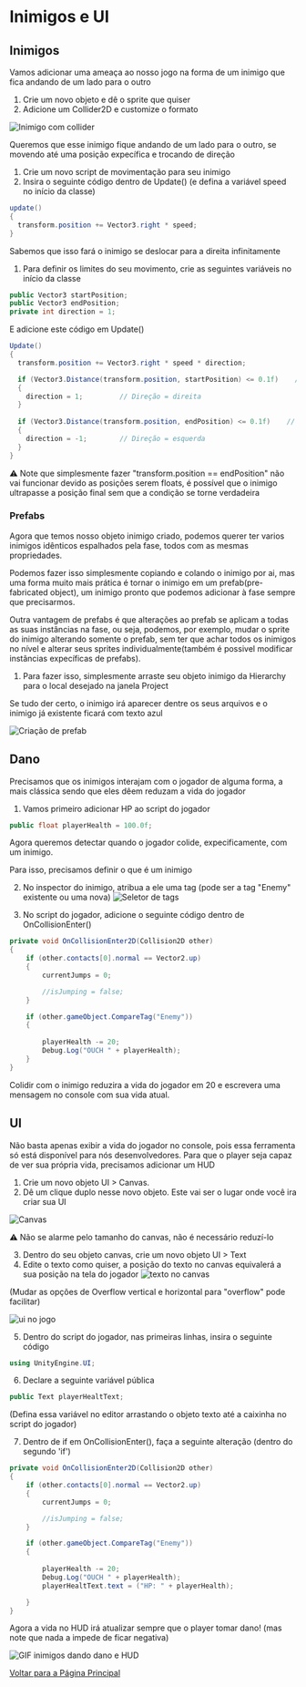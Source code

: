 # Inimigos e UI

## Inimigos
  Vamos adicionar uma ameaça ao nosso jogo na forma de um inimigo que fica andando de um lado para o outro

  1. Crie um novo objeto e dê o sprite que quiser
  2. Adicione um Collider2D e customize o formato

  ![Inimigo com collider](../assets/workshop/inimigos_ui/inimigo_hitbox.png)

  Queremos que esse inimigo fique andando de um lado para o outro, se movendo até uma posição expecífica e trocando de direção

  1. Crie um novo script de movimentação para seu inimigo
  2. Insira o seguinte código dentro de Update() (e defina a variável speed no início da classe)
  ```C#
  update()
  {
    transform.position += Vector3.right * speed;
  }
  ```
  Sabemos que isso fará o inimigo se deslocar para a direita infinitamente
  1. Para definir os limites do seu movimento, crie as seguintes variáveis no início da classe

  ```C#
  public Vector3 startPosition;
  public Vector3 endPosition;
  private int direction = 1;
  ```

  E adicione este código em Update()
  ```C#
  Update()
  {
    transform.position += Vector3.right * speed * direction;

    if (Vector3.Distance(transform.position, startPosition) <= 0.1f)    // if acontece quando o inimigo está dentro de 0.1 unidades de distância da posição final
    {
      direction = 1;         // Direção = direita
    }
    
    if (Vector3.Distance(transform.position, endPosition) <= 0.1f)    // if acontece quando o inimigo está dentro de 0.1 unidades de distância da posição final
    {
      direction = -1;        // Direção = esquerda
    }
  }
  ```
  
  ⚠ Note que simplesmente fazer "transform.position == endPosition" não vai funcionar devido as posições serem floats, é possível que o inimigo ultrapasse a posição final sem que a condição se torne verdadeira


### Prefabs
  Agora que temos nosso objeto inimigo criado, podemos querer ter varios inimigos idênticos espalhados pela fase, todos com as mesmas propriedades.

  Podemos fazer isso simplesmente copiando e colando o inimigo por ai, mas uma forma muito mais prática é tornar o inimigo em um prefab(pre-fabricated object), um inimigo pronto que podemos adicionar à fase sempre que precisarmos.

  Outra vantagem de prefabs é que alterações ao prefab se aplicam a todas as suas instâncias na fase, ou seja, podemos, por exemplo, mudar o sprite do inimigo alterando somente o prefab, sem ter que achar todos os inimigos no nível e alterar seus sprites individualmente(também é possivel modificar instâncias expecíficas de prefabs).

  1. Para fazer isso, simplesmente arraste seu objeto inimigo da Hierarchy para o local desejado na janela Project

  Se tudo der certo, o inimigo irá aparecer dentre os seus arquivos e o inimigo já existente ficará com texto azul

  ![Criação de prefab](../assets/workshop/inimigos_ui/inimigo_azul.png)
  
## Dano
  Precisamos que os inimigos interajam com o jogador de alguma forma, a mais clássica sendo que eles dêem reduzam a vida do jogador

  1. Vamos primeiro adicionar HP ao script do jogador
  ```C#
  public float playerHealth = 100.0f;
  ```

  Agora queremos detectar quando o jogador colide, expecificamente, com um inimigo.
  
  Para isso, precisamos definir o que é um inimigo

  2. No inspector do inimigo, atribua a ele uma tag (pode ser a tag "Enemy" existente ou uma nova)
  ![Seletor de tags](../assets/workshop/inimigos_ui/inimigo_tag.png)

  1. No script do jogador, adicione o seguinte código dentro de OnCollisionEnter()
  ```C#
  private void OnCollisionEnter2D(Collision2D other)
  {
      if (other.contacts[0].normal == Vector2.up)
      {
          currentJumps = 0;

          //isJumping = false;
      }

      if (other.gameObject.CompareTag("Enemy"))
      {
          
          playerHealth -= 20;
          Debug.Log("OUCH " + playerHealth);
      }
  }
  ```
  Colidir com o inimigo reduzira a vida do jogador em 20 e escrevera uma mensagem no console com sua vida atual.

## UI
  Não basta apenas exibir a vida do jogador no console, pois essa ferramenta só está disponível para nós desenvolvedores. Para que o player seja capaz de ver sua própria vida, precisamos adicionar um HUD

  1. Crie um novo objeto UI > Canvas.
  2. Dê um clique duplo nesse novo objeto. Este vai ser o lugar onde você ira criar sua UI

  ![Canvas](../assets/workshop/inimigos_ui/UI_tab.png)

  ⚠ Não se alarme pelo tamanho do canvas, não é necessário reduzí-lo

  3. Dentro do seu objeto canvas, crie um novo objeto UI > Text
  4. Edite o texto como quiser, a posição do texto no canvas equivalerá a sua posição na tela do jogador
  ![texto no canvas](../assets/workshop/inimigos_ui/UI_posicao.png)

  (Mudar as opções de Overflow vertical e horizontal para "overflow" pode facilitar)

  ![ui no jogo](../assets/workshop/inimigos_ui/UI_overflow.png)


  5. Dentro do script do jogador, nas primeiras linhas, insira o seguinte código
  ```C#
  using UnityEngine.UI;
  ```

  6. Declare a seguinte variável pública
  ```C#
  public Text playerHealtText;
  ```

  (Defina essa variável no editor arrastando o objeto texto até a caixinha no script do jogador)

  7. Dentro de if em OnCollisionEnter(), faça a seguinte alteração (dentro do segundo 'if')
  ```C#
  private void OnCollisionEnter2D(Collision2D other)
  {
      if (other.contacts[0].normal == Vector2.up)
      {
          currentJumps = 0;

          //isJumping = false;
      }

      if (other.gameObject.CompareTag("Enemy"))
      {
          
          playerHealth -= 20;
          Debug.Log("OUCH " + playerHealth);
          playerHealtText.text = ("HP: " + playerHealth);

      }
  }
  ```

  Agora a vida no HUD irá atualizar sempre que o player tomar dano! (mas note que nada a impede de ficar negativa)

  ![GIF inimigos dando dano e HUD](../assets/workshop/inimigos_ui/inimigos_dano.gif)

[Voltar para a Página Principal](./wokshop_home.md)